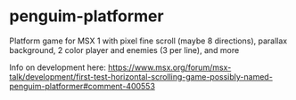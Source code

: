 # penguim-platformer
Platform game for MSX 1 with pixel fine scroll (maybe 8 directions), parallax background, 2 color player and enemies (3 per line), and more

Info on development here:
https://www.msx.org/forum/msx-talk/development/first-test-horizontal-scrolling-game-possibly-named-penguim-platformer#comment-400553
